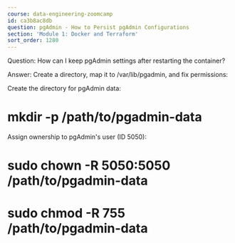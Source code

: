 ```yaml
---
course: data-engineering-zoomcamp
id: ca3b8ac8db
question: pgAdmin - How to Persist pgAdmin Configurations
section: 'Module 1: Docker and Terraform'
sort_order: 1280
---
```


Question: How can I keep pgAdmin settings after restarting the container?

Answer: Create a directory, map it to /var/lib/pgadmin, and fix permissions:

Create the directory for pgAdmin data:
# mkdir -p /path/to/pgadmin-data

Assign ownership to pgAdmin's user (ID 5050):
# sudo chown -R 5050:5050 /path/to/pgadmin-data

# sudo chmod -R 755 /path/to/pgadmin-data

